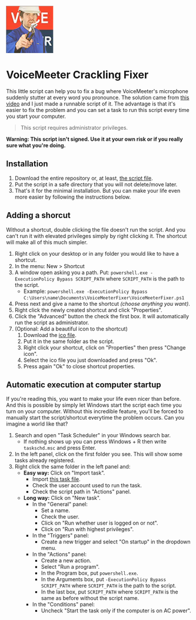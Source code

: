 ![](https://github.com/EmpireDemocratiqueDuPoulpe/VoiceMeeterCracklingFixer/blob/main/IconSet/128.png)

# VoiceMeeter Crackling Fixer
This little script can help you to fix a bug where VoiceMeeter's microphone suddenly stutter at every word you pronounce. The solution came from [this video](https://www.youtube.com/watch?v=71HrZfR_Fro) and I just made a runnable script of it. The advantage is that it's easier to fix the problem and you can set a task to run this script every time you start your computer.

> This script requires administrator privileges.

**Warning: This script isn't signed. Use it at your own risk or if you really sure what you're doing.**

## Installation

1. Download the entire repository or, at least, [the script file](https://github.com/EmpireDemocratiqueDuPoulpe/VoiceMeeterCracklingFixer/blob/main/VoiceMeeterFixer.ps1).
2. Put the script in a safe directory that you will not delete/move later.
3. That's it for the minimal installation. But you can make your life even more easier by following the instructions below.

## Adding a shorcut
Without a shortcut, double clicking the file doesn't run the script. And you can't run it with elevated privileges simply by right clicking it. The shortcut will make all of this much simpler.

1. Right click on your desktop or in any folder you would like to have a shortcut.
2. In the menu: New > Shortcut
3. A window open asking you a path. Put: `powershell.exe -ExecutionPolicy Bypass SCRIPT_PATH` where `SCRIPT_PATH` is the path to the script.
    - Example: `powershell.exe -ExecutionPolicy Bypass C:\Users\name\Documents\VoiceMeeterFixer\VoiceMeeterFixer.ps1`
4. Press next and give a name to the shortcut _(choose anything you want)_.
5. Right click the newly created shortcut and click "Properties".
7. Click the "Advanced" button the check the first box. It will automatically run the script as administrator.
8. (Optional: Add a beautiful icon to the shortcut)
    1. Download the [ico file](https://github.com/EmpireDemocratiqueDuPoulpe/VoiceMeeterCracklingFixer/blob/main/IconSet/icon.ico).
    2. Put it in the same folder as the script.
    3. Right click your shortcut, click on "Properties" then press "Change icon".
    4. Select the ico file you just downloaded and press "Ok".
    5. Press again "Ok" to close shortcut properties.

## Automatic execution at computer startup
If you're reading this, you want to make your life even nicer than before. And this is possible by simply let Windows start the script each time you turn on your computer. Without this incredible feature, you'll be forced to manually start the script/shortcut everytime the problem occurs. Can you imagine a world like that?

1. Search and open "Task Scheduler" in your Windows search bar.
    - If nothing shows up you can press Windows + R then write `taskschd.msc` and press Enter. 
2. In the left panel, click on the first folder you see. This will show some tasks already registered.
3. Right click the same folder in the left panel and:
    - **Easy way:** Click on "Import task".
        - Import [this task file](https://github.com/EmpireDemocratiqueDuPoulpe/VoiceMeeterCracklingFixer/blob/main/VoiceMeeterFixerTask.xml).
        - Check the user account used to run the task.
        - Check the script path in "Actions" panel.
    - **Long way:** Click on "New task".
        - In the "General" panel:
            - Set a name.
            - Check the user.
            - Click on "Run whether user is logged on or not".
            - Click on "Run with highest privileges".
        - In the "Triggers" panel:
            - Create a new trigger and select "On startup" in the dropdown menu.
        - In the "Actions" panel:
            - Create a new action.
            - Select "Run a program".
            - In the Program box, put `powershell.exe`.
            - In the Arguments box, put `-ExecutionPolicy Bypass SCRIPT_PATH` where `SCRIPT_PATH` is the path to the script.
            - In the last box, put `SCRIPT_PATH` where `SCRIPT_PATH` is the same as before without the script name.
        - In the "Conditions" panel:
            - Uncheck "Start the task only if the computer is on AC power".
